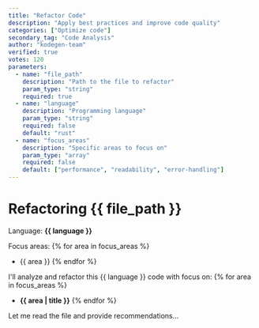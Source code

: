 ```yaml
---
title: "Refactor Code"
description: "Apply best practices and improve code quality"
categories: ["Optimize code"]
secondary_tag: "Code Analysis"
author: "kodegen-team"
verified: true
votes: 120
parameters:
  - name: "file_path"
    description: "Path to the file to refactor"
    param_type: "string"
    required: true
  - name: "language"
    description: "Programming language"
    param_type: "string"
    required: false
    default: "rust"
  - name: "focus_areas"
    description: "Specific areas to focus on"
    param_type: "array"
    required: false
    default: ["performance", "readability", "error-handling"]
---
```


# Refactoring {{ file_path }}

Language: **{{ language }}**

Focus areas:
{% for area in focus_areas %}
- {{ area }}
{% endfor %}

I'll analyze and refactor this {{ language }} code with focus on:
{% for area in focus_areas %}
- **{{ area | title }}**
{% endfor %}

Let me read the file and provide recommendations...
